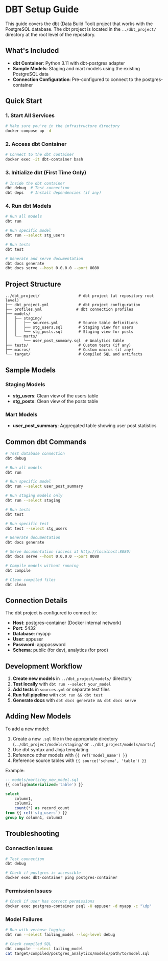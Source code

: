 # DBT Setup Guide

This guide covers the dbt (Data Build Tool) project that works with the PostgreSQL database. The dbt project is located in the `../dbt_project/` directory at the root level of the repository.

## What's Included

- **dbt Container**: Python 3.11 with dbt-postgres adapter
- **Sample Models**: Staging and mart models using the existing PostgreSQL data
- **Connection Configuration**: Pre-configured to connect to the postgres-container

## Quick Start

### 1. Start All Services
```bash
# Make sure you're in the infrastructure directory
docker-compose up -d
```

### 2. Access dbt Container
```bash
# Connect to the dbt container
docker exec -it dbt-container bash
```

### 3. Initialize dbt (First Time Only)
```bash
# Inside the dbt container
dbt debug  # Test connection
dbt deps   # Install dependencies (if any)
```

### 4. Run dbt Models
```bash
# Run all models
dbt run

# Run specific model
dbt run --select stg_users

# Run tests
dbt test

# Generate and serve documentation
dbt docs generate
dbt docs serve --host 0.0.0.0 --port 8080
```

## Project Structure

```
../dbt_project/                 # dbt project (at repository root level)
├── dbt_project.yml             # dbt project configuration
├── profiles.yml               # dbt connection profiles
├── models/
│   ├── staging/
│   │   ├── sources.yml         # Source table definitions
│   │   ├── stg_users.sql       # Staging view for users
│   │   └── stg_posts.sql       # Staging view for posts
│   └── marts/
│       └── user_post_summary.sql  # Analytics table
├── tests/                      # Custom tests (if any)
├── macros/                     # Custom macros (if any)
└── target/                     # Compiled SQL and artifacts
```

## Sample Models

### Staging Models
- **stg_users**: Clean view of the users table
- **stg_posts**: Clean view of the posts table

### Mart Models
- **user_post_summary**: Aggregated table showing user post statistics

## Common dbt Commands

```bash
# Test database connection
dbt debug

# Run all models
dbt run

# Run specific model
dbt run --select user_post_summary

# Run staging models only
dbt run --select staging

# Run tests
dbt test

# Run specific test
dbt test --select stg_users

# Generate documentation
dbt docs generate

# Serve documentation (access at http://localhost:8080)
dbt docs serve --host 0.0.0.0 --port 8080

# Compile models without running
dbt compile

# Clean compiled files
dbt clean
```

## Connection Details

The dbt project is configured to connect to:
- **Host**: postgres-container (Docker internal network)
- **Port**: 5432
- **Database**: myapp
- **User**: appuser
- **Password**: apppassword
- **Schema**: public (for dev), analytics (for prod)

## Development Workflow

1. **Create new models** in `../dbt_project/models/` directory
2. **Test locally** with `dbt run --select your_model`
3. **Add tests** in `sources.yml` or separate test files
4. **Run full pipeline** with `dbt run && dbt test`
5. **Generate docs** with `dbt docs generate && dbt docs serve`

## Adding New Models

To add a new model:

1. Create a new `.sql` file in the appropriate directory (`../dbt_project/models/staging/` or `../dbt_project/models/marts/`)
2. Use dbt syntax and Jinja templating
3. Reference other models with `{{ ref('model_name') }}`
4. Reference source tables with `{{ source('schema', 'table') }}`

Example:
```sql
-- models/marts/my_new_model.sql
{{ config(materialized='table') }}

select
    column1,
    column2,
    count(*) as record_count
from {{ ref('stg_users') }}
group by column1, column2
```

## Troubleshooting

### Connection Issues
```bash
# Test connection
dbt debug

# Check if postgres is accessible
docker exec dbt-container ping postgres-container
```

### Permission Issues
```bash
# Check if user has correct permissions
docker exec postgres-container psql -U appuser -d myapp -c "\dp"
```

### Model Failures
```bash
# Run with verbose logging
dbt run --select failing_model --log-level debug

# Check compiled SQL
dbt compile --select failing_model
cat target/compiled/postgres_analytics/models/path/to/model.sql
```
